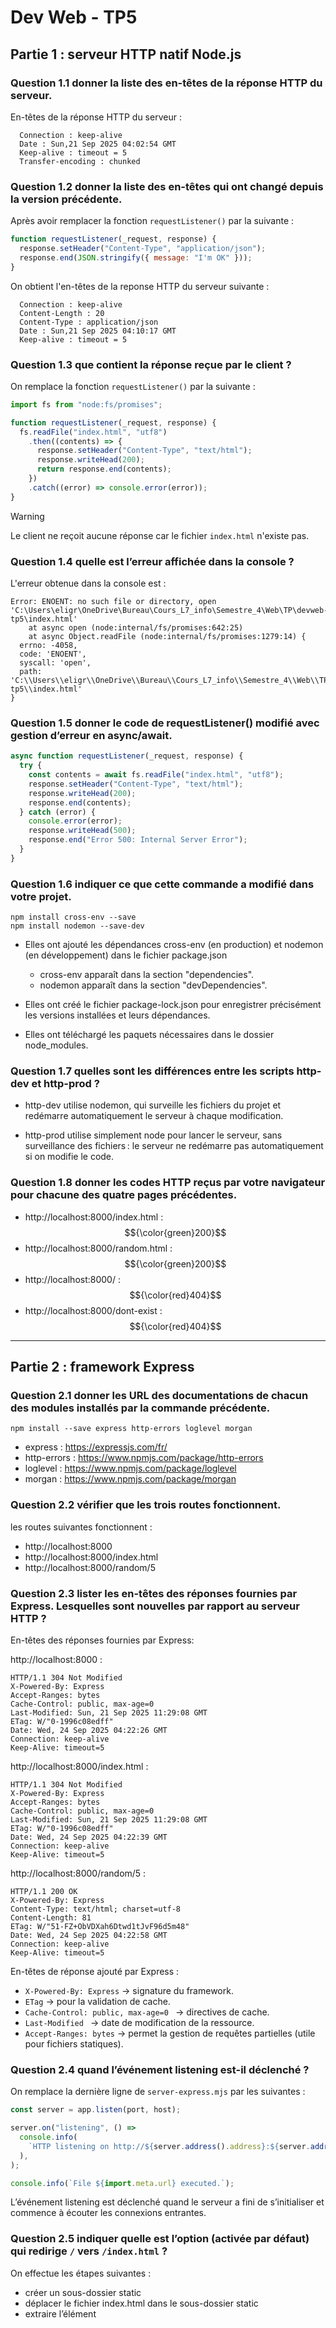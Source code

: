 # Dev Web - TP5

## Partie 1 : serveur HTTP natif Node.js

### Question 1.1 donner la liste des en-têtes de la réponse HTTP du serveur.


En-têtes de la réponse HTTP du serveur :   
```
  Connection : keep-alive  
  Date : Sun,21 Sep 2025 04:02:54 GMT  
  Keep-alive : timeout = 5  
  Transfer-encoding : chunked
```

### Question 1.2 donner la liste des en-têtes qui ont changé depuis la version précédente.

Après avoir remplacer la fonction ```requestListener()``` par la suivante :

```js
function requestListener(_request, response) {
  response.setHeader("Content-Type", "application/json");
  response.end(JSON.stringify({ message: "I'm OK" }));
}
```

On obtient l'en-têtes de la reponse HTTP du serveur suivante :

```
  Connection : keep-alive
  Content-Length : 20
  Content-Type : application/json
  Date : Sun,21 Sep 2025 04:10:17 GMT  
  Keep-alive : timeout = 5  
 ```

### Question 1.3 que contient la réponse reçue par le client ?

On remplace la fonction ```requestListener()``` par la suivante : 

```js
import fs from "node:fs/promises";

function requestListener(_request, response) {
  fs.readFile("index.html", "utf8")
    .then((contents) => {
      response.setHeader("Content-Type", "text/html");
      response.writeHead(200);
      return response.end(contents);
    })
    .catch((error) => console.error(error));
}
```
>[!WARNING]  
>Le client ne reçoit aucune réponse car le fichier ```index.html``` n'existe pas.


### Question 1.4 quelle est l’erreur affichée dans la console ?

L'erreur obtenue dans la console est :

```
Error: ENOENT: no such file or directory, open 'C:\Users\eligr\OneDrive\Bureau\Cours_L7_info\Semestre_4\Web\TP\devweb-tp5\index.html'
    at async open (node:internal/fs/promises:642:25)
    at async Object.readFile (node:internal/fs/promises:1279:14) {
  errno: -4058,
  code: 'ENOENT',
  syscall: 'open',
  path: 'C:\\Users\\eligr\\OneDrive\\Bureau\\Cours_L7_info\\Semestre_4\\Web\\TP\\devweb-tp5\\index.html'
}
```

### Question 1.5 donner le code de requestListener() modifié avec gestion d’erreur en async/await.

```js
async function requestListener(_request, response) {
  try {
    const contents = await fs.readFile("index.html", "utf8");
    response.setHeader("Content-Type", "text/html");
    response.writeHead(200);
    response.end(contents);
  } catch (error) {
    console.error(error);
    response.writeHead(500);
    response.end("Error 500: Internal Server Error");
  }
}
```


### Question 1.6 indiquer ce que cette commande a modifié dans votre projet.

```
npm install cross-env --save
npm install nodemon --save-dev
```


* Elles ont ajouté les dépendances cross-env (en production) et nodemon (en développement) dans le fichier package.json

  * cross-env apparaît dans la section "dependencies".
  * nodemon apparaît dans la section "devDependencies".  

* Elles ont créé le fichier package-lock.json pour enregistrer précisément les versions installées et leurs dépendances.  

* Elles ont téléchargé les paquets nécessaires dans le dossier node_modules.


### Question 1.7 quelles sont les différences entre les scripts http-dev et http-prod ?

* http-dev utilise nodemon, qui surveille les fichiers du projet et redémarre automatiquement le serveur à chaque modification. 

* http-prod utilise simplement node pour lancer le serveur, sans surveillance des fichiers : le serveur ne redémarre pas automatiquement si on modifie le code.



### Question 1.8 donner les codes HTTP reçus par votre navigateur pour chacune des quatre pages précédentes.


* http://localhost:8000/index.html : $${\color{green}200}$$
* http://localhost:8000/random.html : $${\color{green}200}$$
* http://localhost:8000/ :  $${\color{red}404}$$
* http://localhost:8000/dont-exist : $${\color{red}404}$$

*****

## Partie 2 : framework Express


### Question 2.1 donner les URL des documentations de chacun des modules installés par la commande précédente.

```
npm install --save express http-errors loglevel morgan
```

* express : https://expressjs.com/fr/
* http-errors : https://www.npmjs.com/package/http-errors
* loglevel : https://www.npmjs.com/package/loglevel
* morgan : https://www.npmjs.com/package/morgan



### Question 2.2 vérifier que les trois routes fonctionnent.

les routes suivantes fonctionnent :

  * http://localhost:8000
  * http://localhost:8000/index.html
  * http://localhost:8000/random/5



### Question 2.3 lister les en-têtes des réponses fournies par Express. Lesquelles sont nouvelles par rapport au serveur HTTP ?

 En-têtes des réponses fournies par Express:

 
http://localhost:8000 :  
```
HTTP/1.1 304 Not Modified
X-Powered-By: Express
Accept-Ranges: bytes
Cache-Control: public, max-age=0
Last-Modified: Sun, 21 Sep 2025 11:29:08 GMT
ETag: W/"0-1996c08edff"
Date: Wed, 24 Sep 2025 04:22:26 GMT
Connection: keep-alive
Keep-Alive: timeout=5
```


http://localhost:8000/index.html :  

```
HTTP/1.1 304 Not Modified
X-Powered-By: Express
Accept-Ranges: bytes
Cache-Control: public, max-age=0
Last-Modified: Sun, 21 Sep 2025 11:29:08 GMT
ETag: W/"0-1996c08edff"
Date: Wed, 24 Sep 2025 04:22:39 GMT
Connection: keep-alive
Keep-Alive: timeout=5
```


http://localhost:8000/random/5 :  

```
HTTP/1.1 200 OK
X-Powered-By: Express
Content-Type: text/html; charset=utf-8
Content-Length: 81
ETag: W/"51-FZ+ObVDXah6Dtwd1tJvF96d5m48"
Date: Wed, 24 Sep 2025 04:22:58 GMT
Connection: keep-alive
Keep-Alive: timeout=5
```

En-têtes de réponse ajouté par Express : 

* ```X-Powered-By: Express``` → signature du framework.
* ```ETag``` → pour la validation de cache.
* ```Cache-Control: public, max-age=0 ``` → directives de cache.
* ```Last-Modified ``` → date de modification de la ressource.
* ```Accept-Ranges: bytes``` → permet la gestion de requêtes partielles (utile pour fichiers statiques).


### Question 2.4 quand l’événement listening est-il déclenché ?

On remplace la dernière ligne de ```server-express.mjs``` par les suivantes :


```js
const server = app.listen(port, host);

server.on("listening", () =>
  console.info(
    `HTTP listening on http://${server.address().address}:${server.address().port} with mode '${process.env.NODE_ENV}'`,
  ),
);

console.info(`File ${import.meta.url} executed.`);
```

L’événement listening est déclenché quand le serveur a fini de s’initialiser et commence à écouter les connexions entrantes.


### Question 2.5 indiquer quelle est l’option (activée par défaut) qui redirige ```/``` vers ```/index.html``` ?

On effectue les étapes suivantes :

* créer un sous-dossier static
* déplacer le fichier index.html dans le sous-dossier static
* extraire l’élément <style> de index.html dans un nouveau fichier style.css que vous lierez à index.html avec <link rel="stylesheet" href="style.css">
* remplacer la route de la page d’accueil par app.use(express.static("static"));


L’option concernée est ```index```, qui par défaut vaut ```index.html```.   
C’est elle qui permet à ```express.static``` de servir automatiquement le fichier ```index.html lorsqu’on accède simplement à la racine /.```   
Ainsi, sans avoir besoin de définir de route spécifique, une requête vers ```/``` est redirigée implicitement vers ```/index.html``` grâce à cette option activée par défaut.




### Question 2.6 visiter la page d’accueil puis rafraichir (Ctrl+R) et ensuite forcer le rafraichissement (Ctrl+Shift+R). Quels sont les codes HTTP sur le fichier ```style.css``` ?


* Quand on visites la page d’accueil :

  * La première fois que le navigateur charge ```style.css```, le serveur renvoie ```HTTP 200 (OK)```, car   le fichier est demandé et transféré normalement.

* Ensuite :

  * Rafraîchissement normal (Ctrl+R) :
  Le navigateur utilise le cache. Il envoie une requête conditionnelle avec l’entête ```If-Modified-Since``` ou ```If-None-Match```.  
  Comme le fichier n’a pas changé, le serveur répond avec ```HTTP 304 (Not Modified)``` → le fichier   n’est pas renvoyé, seul l’en-tête de réponse l’est.

  * Rafraîchissement forcé (Ctrl+Shift+R) :
  Le cache est ignoré, le navigateur redemande entièrement la ressource. Le serveur renvoie alors à nouveau ```HTTP 200 (OK)``` avec le contenu complet du fichier ```style.css```.


Donc les codes sont :

  * 200 lors du premier chargement  
  * 304 au rafraîchissement normal(Ctrl+R)
  * 200 au rafraîchissement forcé(Ctrl+Shift+R)




### Question 2.7 vérifier que l’affichage change bien entre le mode production et le mode development.

Oui l'affichage change bien entre le mode production et le mode development.








